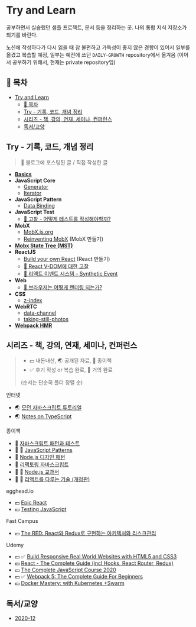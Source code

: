 # Try and Learn

공부하면서 실습했던 샘플 프로젝트, 문서 등을 정리하는 곳. 나의 통합 지식 저장소가 되기를 바란다.

노션에 작성하다가 다시 읽을 때 참 불편하고 가독성이 좋지 않은 경향이 있어서 일부를 옮겼고 복습할 예정, 일부는 예전에 쓰던 `DAILY-GROWTH` repository에서 옮겨옴 (이어서 공부하기 위해서, 현재는 private repository임)

## 📖 목차

- [Try and Learn](#try-and-learn)
  - [📖 목차](#-목차)
  - [Try - 기록, 코드, 개념 정리](#try---기록-코드-개념-정리)
  - [시리즈 - 책, 강의, 연재, 세미나, 컨퍼런스](#시리즈---책-강의-연재-세미나-컨퍼런스)
  - [독서/교양](#독서교양)

## Try - 기록, 코드, 개념 정리

> 📝 블로그에 포스팅된 글 / 직접 작성한 글

- **[Basics](./try/basics)**
- **JavaScript Core**
  - [Generator](./try/javascript-core/generator)
  - [Iterator](./try/javascript-core/iterator)
- **JavaScript Pattern**
  - [Data Binding](./try/javascript-pattern/vanilla-js-data-binding)
- **JavaScript Test**
  - [📝 고찰 - 어떻게 테스트를 작성해야할까?](./try/javascript-test/consideration-how-to-write-test.md)
- **MobX**
  - [MobX.js.org](./try/mobx/mobx-js-org)
  - [Reinventing MobX](./try/mobx/reinventing-mobx) (MobX 만들기)
- **[Mobx State Tree (MST)](./try/mobx-state-tree)**
- **ReactJS**
  - [Build your own React](./try/reactjs/build-your-own-react) (React 만들기)
  - [📝 React V-DOM에 대한 고찰](./try/reactjs/react-v-dom-study)
  - [📝 리액트 이벤트 시스템 - Synthetic Event](./try/reactjs/synthetic-event)
- **Web**
  - [📝 브라우저는 어떻게 렌더링 되는가?](https://gwanduke.tistory.com/entry/%EB%B8%8C%EB%9D%BC%EC%9A%B0%EC%A0%80%EB%8A%94-%EC%96%B4%EB%96%BB%EA%B2%8C-%EB%A0%8C%EB%8D%94%EB%A7%81-%EB%90%98%EB%8A%94%EA%B0%80)
- **CSS**
  - [z-index](./try/css/z-index.md)
- **WebRTC**
  - [data-channel](./try/web-rtc/data-channel)
  - [taking-still-photos](./try/web-rtc/taking-still-photos)
- **[Webpack HMR](./try/webpack-hmr)**

## 시리즈 - 책, 강의, 연재, 세미나, 컨퍼런스

> - 💵 내돈내산, 🌏 공개된 자료, 📕 종이책
> - ✅ 후기 작성 or 복습 완료, 📝 거의 완료
>
> (순서는 단순히 폴더 정렬 순)

인터넷

- 🌏 [모던 자바스크립트 튜토리얼](./material/internet/modern-javascript-tutorial)
- 🌏 [Notes on TypeScript](./material/internet/notes-on-typescript)

종이책

- 📕 [자바스크립트 패턴과 테스트](./material/books/javascript-pattern-and-test)
- 📕 📝 [JavaScript Patterns](./material/books/javascript-patterns)
- 📕 [Node.js 디자인 패턴](./material/books/nodejs-design-pattern)
- 📕 [리팩토링 자바스크립트](./material/books/refactoring-javascript)
- 📕 📝 [Node.js 교과서](./material/books/nodejs-textbook)
- 📕 📝 [리액트를 다루는 기술 (개정판)](./material/books/the-art-of-dealing-with-react)

egghead.io

- 💵 [Epic React](./material/egghead/epic-react)
- 💵 [Testing JavaScript](./material/egghead/testing-javascript)

Fast Campus

- 💵 [The RED: React와 Redux로 구현하는 아키텍처와 리스크관리](./material/fastcampus/the-red-react-redux-risk-management.md)

Udemy

- 💵 ✅ [Build Responsive Real World Websites with HTML5 and CSS3](./material/udemy/build-responsive-real-world-websites)
- 💵 [React - The Complete Guide (incl Hooks, React Router, Redux)](./material/udemy/react-the-complete-guide)
- 💵 [The Complete JavaScript Course 2020](./material/udemy/the-complete-javascript-course-2020)
- 💵 ✅ [Webpack 5: The Complete Guide For Beginners](./material/udemy/webpack5-the-complete-guide-for-beginners)
- 💵 [Docker Mastery: with Kubernetes +Swarm](./material/udemy/docker-mastery-with-kubernetes-swarm.md)

## 독서/교양

- [2020-12](./reading/2020-12.md)
